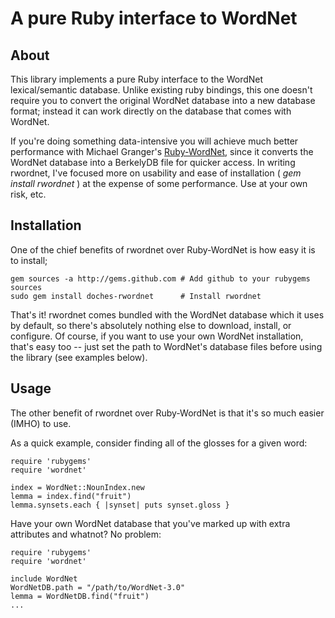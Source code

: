 # A pure Ruby interface to WordNet #

## About ##

This library implements a pure Ruby interface to the WordNet lexical/semantic
database. Unlike existing ruby bindings, this one doesn't require you to convert 
the original WordNet database into a new database format; instead it can work directly
on the database that comes with WordNet.

If you're doing something data-intensive you will achieve much better performance
with Michael Granger's [Ruby-WordNet](http://www.deveiate.org/projects/Ruby-WordNet/), 
since it converts the WordNet database into a BerkelyDB file for quicker access. In 
writing rwordnet, I've focused more on usability and ease of installation ( *gem install 
rwordnet* ) at the expense of some performance. Use at your own risk, etc.

## Installation ##

One of the chief benefits of rwordnet over Ruby-WordNet is how easy it is to install;

    gem sources -a http://gems.github.com # Add github to your rubygems sources
    sudo gem install doches-rwordnet      # Install rwordnet
    
That's it! rwordnet comes bundled with the WordNet database which it uses by default, 
so there's absolutely nothing else to download, install, or configure.
Of course, if you want to use your own WordNet installation, that's easy too -- just 
set the path to WordNet's database files before using the library (see examples below).

## Usage ##

The other benefit of rwordnet over Ruby-WordNet is that it's so much easier (IMHO) to
use. 

As a quick example, consider finding all of the glosses for a given word:

    require 'rubygems'
    require 'wordnet'
    
    index = WordNet::NounIndex.new
    lemma = index.find("fruit")
    lemma.synsets.each { |synset| puts synset.gloss }

Have your own WordNet database that you've marked up with extra attributes and whatnot?
No problem:

    require 'rubygems'
    require 'wordnet'
    
    include WordNet
    WordNetDB.path = "/path/to/WordNet-3.0"
    lemma = WordNetDB.find("fruit")
    ...
